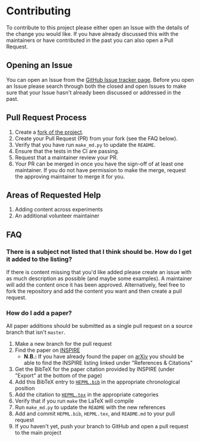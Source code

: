 # Contributing

To contribute to this project please either open an Issue with the details of the change you would like.
If you have already discussed this with the maintainers or have contributed in the past you can also open a Pull Request.

## Opening an Issue

You can open an Issue from the [GitHub Issue tracker page](https://github.com/iml-wg/HEPML-LivingReview/issues).
Before you open an Issue please search through both the closed and open Issues to make sure that your Issue hasn't already been discussed or addressed in the past.

## Pull Request Process

1. Create a [fork of the project](https://docs.github.com/en/free-pro-team@latest/github/getting-started-with-github/fork-a-repo).
2. Create your Pull Request (PR) from your fork (see the FAQ below).
3. Verify that you have run `make_md.py` to update the `README`.
4. Ensure that the tests in the CI are passing.
5. Request that a maintainer review your PR.
6. Your PR can be merged in once you have the sign-off of at least one maintainer. If you do not have permission to make the merge, request the approving maintainer to merge it for you.

## Areas of Requested Help

1. Adding content across experiments
2. An additional volunteer maintainer

## FAQ

### There is a subject not listed that I think should be. How do I get it added to the listing?

If there is content missing that you'd like added please create an issue with as much description as possible (and maybe some examples).
A maintainer will add the content once it has been approved.
Alternatively, feel free to fork the repository and add the content you want and then create a pull request.

### How do I add a paper?

All paper additions should be submitted as a single pull request on a source branch that isn't `master`.

1. Make a new branch for the pull request
2. Find the paper on [INSPIRE](https://inspirehep.net/?ln=en)
   - **N.B.:** If you have already found the paper on [arXiv](https://arxiv.org/) you should be able to find the INSPIRE listing linked under "References & Citations"
3. Get the BibTeX for the paper citation provided by INSPIRE (under "Export" at the bottom of the page)
4. Add this BibTeX entry to [`HEPML.bib`](https://github.com/iml-wg/HEPML-LivingReview/blob/master/HEPML.bib) in the appropriate chronological position
5. Add the citation to [`HEPML.tex`](https://github.com/iml-wg/HEPML-LivingReview/blob/master/HEPML.tex) in the appropriate categories
6. Verify that if you run `make` the LaTeX will compile
7. Run `make_md.py` to update the `README` with the new references
8. Add and commit `HEPML.bib`, `HEPML.tex`, and `README.md` to your pull request
9. If you haven't yet, push your branch to GitHub and open a pull request to the main project
